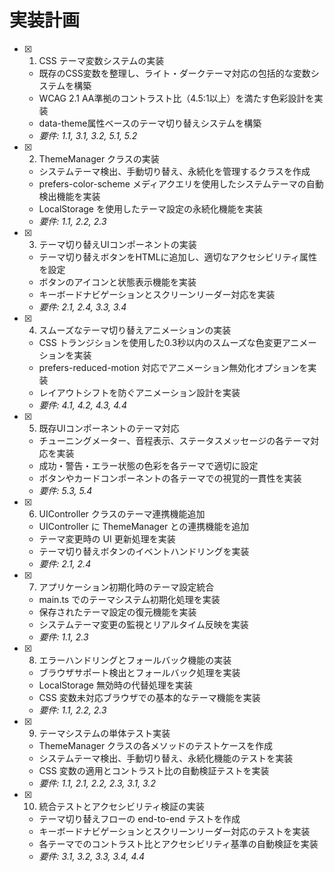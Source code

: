 # 実装計画

- [x] 1. CSS テーマ変数システムの実装





  - 既存のCSS変数を整理し、ライト・ダークテーマ対応の包括的な変数システムを構築
  - WCAG 2.1 AA準拠のコントラスト比（4.5:1以上）を満たす色彩設計を実装
  - data-theme属性ベースのテーマ切り替えシステムを構築
  - _要件: 1.1, 3.1, 3.2, 5.1, 5.2_

- [x] 2. ThemeManager クラスの実装





  - システムテーマ検出、手動切り替え、永続化を管理するクラスを作成
  - prefers-color-scheme メディアクエリを使用したシステムテーマの自動検出機能を実装
  - LocalStorage を使用したテーマ設定の永続化機能を実装
  - _要件: 1.1, 2.2, 2.3_

- [x] 3. テーマ切り替えUIコンポーネントの実装





  - テーマ切り替えボタンをHTMLに追加し、適切なアクセシビリティ属性を設定
  - ボタンのアイコンと状態表示機能を実装
  - キーボードナビゲーションとスクリーンリーダー対応を実装
  - _要件: 2.1, 2.4, 3.3, 3.4_

- [x] 4. スムーズなテーマ切り替えアニメーションの実装





  - CSS トランジションを使用した0.3秒以内のスムーズな色変更アニメーションを実装
  - prefers-reduced-motion 対応でアニメーション無効化オプションを実装
  - レイアウトシフトを防ぐアニメーション設計を実装
  - _要件: 4.1, 4.2, 4.3, 4.4_

- [x] 5. 既存UIコンポーネントのテーマ対応





  - チューニングメーター、音程表示、ステータスメッセージの各テーマ対応を実装
  - 成功・警告・エラー状態の色彩を各テーマで適切に設定
  - ボタンやカードコンポーネントの各テーマでの視覚的一貫性を実装
  - _要件: 5.3, 5.4_

- [x] 6. UIController クラスのテーマ連携機能追加





  - UIController に ThemeManager との連携機能を追加
  - テーマ変更時の UI 更新処理を実装
  - テーマ切り替えボタンのイベントハンドリングを実装
  - _要件: 2.1, 2.4_

- [x] 7. アプリケーション初期化時のテーマ設定統合





  - main.ts でのテーマシステム初期化処理を実装
  - 保存されたテーマ設定の復元機能を実装
  - システムテーマ変更の監視とリアルタイム反映を実装
  - _要件: 1.1, 2.3_

- [x] 8. エラーハンドリングとフォールバック機能の実装





  - ブラウザサポート検出とフォールバック処理を実装
  - LocalStorage 無効時の代替処理を実装
  - CSS 変数未対応ブラウザでの基本的なテーマ機能を実装
  - _要件: 1.1, 2.2, 2.3_

- [x] 9. テーマシステムの単体テスト実装





  - ThemeManager クラスの各メソッドのテストケースを作成
  - システムテーマ検出、手動切り替え、永続化機能のテストを実装
  - CSS 変数の適用とコントラスト比の自動検証テストを実装
  - _要件: 1.1, 2.1, 2.2, 2.3, 3.1, 3.2_

- [x] 10. 統合テストとアクセシビリティ検証の実装




  - テーマ切り替えフローの end-to-end テストを作成
  - キーボードナビゲーションとスクリーンリーダー対応のテストを実装
  - 各テーマでのコントラスト比とアクセシビリティ基準の自動検証を実装
  - _要件: 3.1, 3.2, 3.3, 3.4, 4.4_